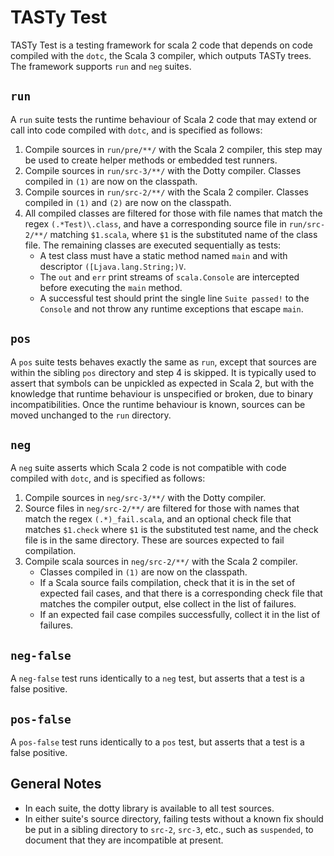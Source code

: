 # TASTy Test

TASTy Test is a testing framework for scala 2 code that depends on code compiled with the `dotc`, the Scala 3 compiler, which outputs TASTy trees. The framework supports `run` and `neg` suites.

## `run`
A `run` suite tests the runtime behaviour of Scala 2 code that may extend or call into code compiled with `dotc`, and is specified as follows:
  1) Compile sources in `run/pre/**/` with the Scala 2 compiler, this step may be used to create helper methods or embedded test runners.
  2) Compile sources in `run/src-3/**/` with the Dotty compiler. Classes compiled in `(1)` are now on the classpath.
  3) Compile sources in `run/src-2/**/` with the Scala 2 compiler. Classes compiled in `(1)` and `(2)` are now on the classpath.
  4) All compiled classes are filtered for those with file names that match the regex `(.*Test)\.class`, and have a corresponding source file in `run/src-2/**/` matching `$1.scala`, where `$1` is the substituted name of the class file. The remaining classes are executed sequentially as tests:
     - A test class must have a static method named `main` and with descriptor `([Ljava.lang.String;)V`.
     - The `out` and `err` print streams of `scala.Console` are intercepted before executing the `main` method.
     - A successful test should print the single line `Suite passed!` to the `Console` and not throw any runtime exceptions that escape `main`.

## `pos`
A `pos` suite tests behaves exactly the same as `run`, except that sources are within the sibling `pos` directory and step 4 is skipped. It is typically used to assert that symbols can be unpickled as expected in Scala 2, but with the knowledge that runtime behaviour is unspecified or broken, due to binary incompatibilities. Once the runtime behaviour is known, sources can be moved unchanged to the `run` directory.

## `neg`
A `neg` suite asserts which Scala 2 code is not compatible with code compiled with `dotc`, and is specified as follows:
  1) Compile sources in `neg/src-3/**/` with the Dotty compiler.
  2) Source files in `neg/src-2/**/` are filtered for those with names that match the regex `(.*)_fail.scala`, and an optional check file that matches `$1.check` where `$1` is the substituted test name, and the check file is in the same directory. These are sources expected to fail compilation.
  3) Compile scala sources in `neg/src-2/**/` with the Scala 2 compiler.
     - Classes compiled in `(1)` are now on the classpath.
     - If a Scala source fails compilation, check that it is in the set of expected fail cases, and that there is a corresponding check file that matches the compiler output, else collect in the list of failures.
     - If an expected fail case compiles successfully, collect it in the list of failures.

## `neg-false`
A `neg-false` test runs identically to a `neg` test, but asserts that a test is a false positive.

## `pos-false`
A `pos-false` test runs identically to a `pos` test, but asserts that a test is a false positive.

## General Notes
- In each suite, the dotty library is available to all test sources.
- In either suite's source directory, failing tests without a known fix should be put in a sibling directory to `src-2`, `src-3`, etc., such as `suspended`, to document that they are incompatible at present.
